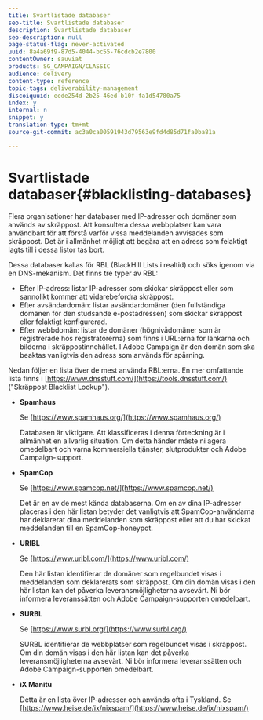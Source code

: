 ```yaml
---
title: Svartlistade databaser
seo-title: Svartlistade databaser
description: Svartlistade databaser
seo-description: null
page-status-flag: never-activated
uuid: 8a4a69f9-87d5-4044-bc55-76cdcb2e7800
contentOwner: sauviat
products: SG_CAMPAIGN/CLASSIC
audience: delivery
content-type: reference
topic-tags: deliverability-management
discoiquuid: eede254d-2b25-46ed-b10f-fa1d54780a75
index: y
internal: n
snippet: y
translation-type: tm+mt
source-git-commit: ac3a0ca00591943d79563e9fd4d85d71fa0ba81a

---
```



# Svartlistade databaser{#blacklisting-databases}

Flera organisationer har databaser med IP-adresser och domäner som används av skräppost. Att konsultera dessa webbplatser kan vara användbart för att förstå varför vissa meddelanden avvisades som skräppost. Det är i allmänhet möjligt att begära att en adress som felaktigt lagts till i dessa listor tas bort.

Dessa databaser kallas för RBL (BlackHill Lists i realtid) och söks igenom via en DNS-mekanism. Det finns tre typer av RBL:

* Efter IP-adress: listar IP-adresser som skickar skräppost eller som sannolikt kommer att vidarebefordra skräppost.
* Efter avsändardomän: listar avsändardomäner (den fullständiga domänen för den studsande e-postadressen) som skickar skräppost eller felaktigt konfigurerad.
* Efter webbdomän: listar de domäner (högnivådomäner som är registrerade hos registratorerna) som finns i URL:erna för länkarna och bilderna i skräppostinnehållet. I Adobe Campaign är den domän som ska beaktas vanligtvis den adress som används för spårning.

Nedan följer en lista över de mest använda RBL:erna. En mer omfattande lista finns i [https://www.dnsstuff.com/](https://tools.dnsstuff.com/) (&quot;Skräppost Blacklist Lookup&quot;).

* **Spamhaus**

   Se [https://www.spamhaus.org/](https://www.spamhaus.org/)

   Databasen är viktigare. Att klassificeras i denna förteckning är i allmänhet en allvarlig situation. Om detta händer måste ni agera omedelbart och varna kommersiella tjänster, slutprodukter och Adobe Campaign-support.

* **SpamCop**

   Se [https://www.spamcop.net/](https://www.spamcop.net/)

   Det är en av de mest kända databaserna. Om en av dina IP-adresser placeras i den här listan betyder det vanligtvis att SpamCop-användarna har deklarerat dina meddelanden som skräppost eller att du har skickat meddelanden till en SpamCop-honeypot.

* **URIBL**

   Se [https://www.uribl.com/](https://www.uribl.com/)

   Den här listan identifierar de domäner som regelbundet visas i meddelanden som deklarerats som skräppost. Om din domän visas i den här listan kan det påverka leveransmöjligheterna avsevärt. Ni bör informera leveranssätten och Adobe Campaign-supporten omedelbart.

* **SURBL**

   Se [https://www.surbl.org/](https://www.surbl.org/)

   SURBL identifierar de webbplatser som regelbundet visas i skräppost. Om din domän visas i den här listan kan det påverka leveransmöjligheterna avsevärt. Ni bör informera leveranssätten och Adobe Campaign-supporten omedelbart.

* **iX Manitu**

   Detta är en lista över IP-adresser och används ofta i Tyskland. Se [https://www.heise.de/ix/nixspam/](https://www.heise.de/ix/nixspam/)

<!--* SORBS

  [https://www.nl.sorbs.net](https://www.nl.sorbs.net) compiles a list of IP addresses that are reputed to be dynamic IP address (i.e. attributed temporarily to ISP subscribers) or "open relay" addresses. Certain domains check whether the IP address of a sender is not listed on this site before accepting email. Checking the IP addresses on this site can prove useful.-->